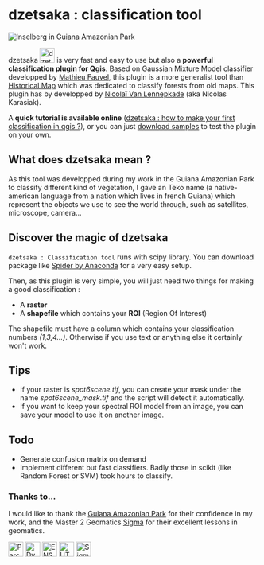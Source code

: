 # dzetsaka : classification tool
![Inselberg in Guiana Amazonian Park](https://cdn.rawgit.com/lennepkade/dzetsaka/master/img/guyane.jpg)

dzetsaka <img src="https://cdn.rawgit.com/lennepkade/dzetsaka/master/img/icon.png" alt="dzetsaka logo" width="30px"/> is very fast and easy to use but also a **powerful classification plugin for Qgis**. Based on Gaussian Mixture Model classifier developped by  [Mathieu Fauvel](http://fauvel.mathieu.free.fr), this plugin is a more generalist tool than [Historical Map](https://github.com/lennepkade/HistoricalMap) which was dedicated to classify forests from old maps.
This plugin has by developped by [Nicolaï Van Lennepkade](http://www.lennepka.de/) (aka Nicolas Karasiak).

A **quick tutorial is available online** ([dzetsaka : how to make your first classification in qgis ?](http://www.lennepka.de/dzetsaka-how-to-make-your-first-classification-in-qgis/)), or you can just [download samples](https://github.com/lennepkade/dzetsaka/archive/docs.zip) to test the plugin on your own.

## What does dzetsaka mean ?
As this tool was developped during my work in the Guiana Amazonian Park to classify different kind of vegetation, I gave an Teko name (a native-american language from a nation which lives in french Guiana) which represent the objects we use to see the world through, such as satellites, microscope, camera... 

## Discover the magic of dzetsaka
`dzetsaka : Classification tool` runs with scipy library. You can download package like [Spider by Anaconda](https://docs.continuum.io/anaconda/) for a very easy setup. 

Then, as this plugin is very simple, you will just need two things for making a good classification : 
- A **raster**
- A **shapefile** which contains your **ROI** (Region Of Interest)

The shapefile must have a column which contains your classification numbers *(1,3,4...)*. Otherwise if you use text or anything else it certainly won't work.

## Tips

- If your raster is *spot6scene.tif*, you can create your mask under the name *spot6scene_mask.tif* and the script will detect it automatically.
- If you want to keep your spectral ROI model from an image, you can save your model to use it on another image.

## Todo
- Generate confusion matrix on demand
- Implement different but fast classifiers. Badly those in scikit (like Random Forest or SVM) took hours to classify.

### Thanks to...
I would like to thank the [Guiana Amazonian Park](http://www.parc-amazonien-guyane.fr/) for their confidence in my work, and the Master 2 Geomatics [Sigma](http://sigma.univ-toulouse.fr/en/welcome.html) for their excellent lessons in geomatics.

<img height="30px" src="https://rawgit.com/lennepkade/dzetsaka/master/img/logo-pag.jpg" alt="Parc amazonien de Guyane"/>
<img height="30px" src="https://raw.githubusercontent.com/lennepkade/HistoricalMap/master/img/dynafor.gif" alt="Dynafor"/>
<img height="30px" src="https://raw.githubusercontent.com/lennepkade/HistoricalMap/master/img/ensat.gif" alt="ENSAT"/>
<img height="30px" src="https://raw.githubusercontent.com/lennepkade/HistoricalMap/master/img/ut2j.png" alt="UT2J"/>
<img height="30px" src="https://raw.githubusercontent.com/lennepkade/HistoricalMap/master/img/sigma.gif" alt="Sigma"/>
